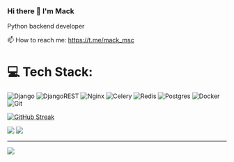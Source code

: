 ### Hi there 👋 I'm Mack

Python backend developer

📫 How to reach me: https://t.me/mack_msc

# 💻 Tech Stack:
![Django](https://img.shields.io/badge/django-%23092E20.svg?style=for-the-badge&logo=django&logoColor=white) ![DjangoREST](https://img.shields.io/badge/DJANGO-REST-ff1709?style=for-the-badge&logo=django&logoColor=white&color=ff1709&labelColor=gray) ![Nginx](https://img.shields.io/badge/nginx-%23009639.svg?style=for-the-badge&logo=nginx&logoColor=white) ![Celery](https://img.shields.io/badge/celery-%2337814A.svg?&style=for-the-badge&logo=celery&logoColor=white) ![Redis](https://img.shields.io/badge/redis-%23DD0031.svg?style=for-the-badge&logo=redis&logoColor=white) ![Postgres](https://img.shields.io/badge/postgres-%23316192.svg?style=for-the-badge&logo=postgresql&logoColor=white) ![Docker](https://img.shields.io/badge/docker-%230db7ed.svg?style=for-the-badge&logo=docker&logoColor=white) ![Git](https://img.shields.io/badge/git-%230db7ed.svg?style=for-the-badge&logo=git&logoColor=red) 
<!--- [and more(https://img.shields.io/badge/and%20more-%230db7ed.svg?style=for-the-badge&logo=and_more&logoColor=white)] -->

[![GitHub Streak](https://streak-stats.demolab.com/?user=rublock)](https://git.io/streak-stats)

![](https://github-readme-streak-stats.herokuapp.com/?user=rublock&theme=dark&hide_border=false)
![](https://github-readme-stats.vercel.app/api/top-langs/?username=rublock&theme=dark&hide_border=false&include_all_commits=true&count_private=false&layout=compact)

---
[![](https://visitcount.itsvg.in/api?id=rublock&icon=0&color=0)](https://visitcount.itsvg.in)

<!-- Proudly created with GPRM ( https://gprm.itsvg.in ) -->
